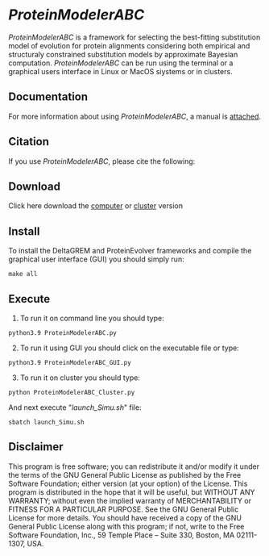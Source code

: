 # *ProteinModelerABC*
*ProteinModelerABC* is a framework for selecting the best-fitting substitution model of evolution for protein alignments considering both empirical and structuraly constrained substitution models by approximate Bayesian computation. *ProteinModelerABC* can be run using the terminal or a graphical users interface in Linux or MacOS siystems or in clusters.

## Documentation
For more information about using *ProteinModelerABC*, a manual is [attached](https://github.com/DavidFerreiro/ProteinModelerABC/tree/main/Documentation).

## Citation
If you use *ProteinModelerABC*, please cite the following:

## Download
Click here download the [computer](https://github.com/DavidFerreiro/ProteinModelerABC/tree/main/ProteinModelerABC) or [cluster](https://github.com/DavidFerreiro/ProteinModelerABC/tree/main/ProteinModelerABC_Cluster) version

## Install
To install the DeltaGREM and ProteinEvolver frameworks and compile the graphical user interface (GUI) you should simply run:
```
make all
```
## Execute
1. To run it on command line you should type:
```
python3.9 ProteinModelerABC.py
```
2. To run it using GUI you should click on the executable file or type:
```
python3.9 ProteinModelerABC_GUI.py
```
3. To run it on cluster you should type:
```
python ProteinModelerABC_Cluster.py
```
And next execute "*launch_Simu.sh*" file:
```
sbatch launch_Simu.sh
```
## Disclaimer
This program is free software; you can redistribute it and/or modify it under the terms of the GNU General Public License as published by the Free Software Foundation; either version (at your option) of the License. This program is distributed in the hope that it will be useful, but WITHOUT ANY WARRANTY; without even the implied warranty of MERCHANTABILITY or FITNESS FOR A PARTICULAR PURPOSE. See the GNU General Public License for more details. You should have received a copy of the GNU General Public License along with this program; if not, write to the Free Software Foundation, Inc., 59 Temple Place – Suite 330, Boston, MA 02111-1307, USA.
